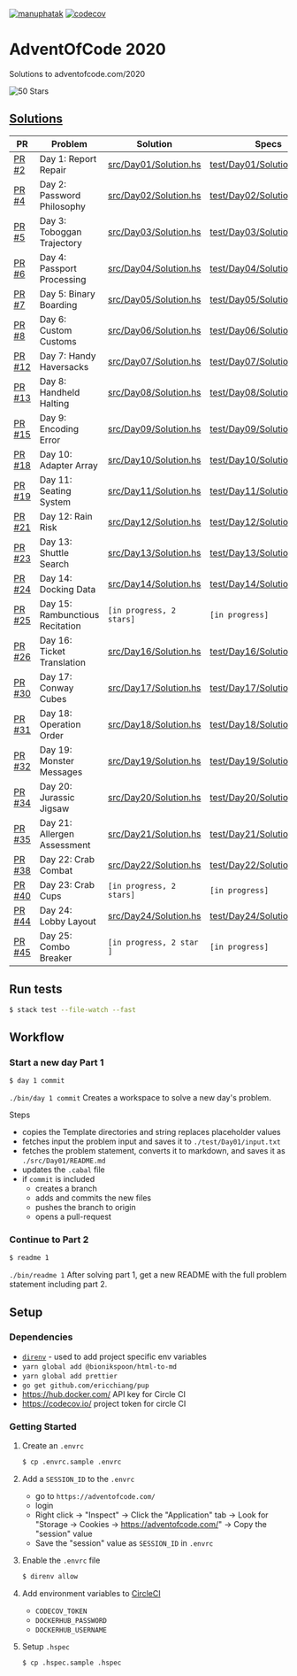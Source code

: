 [![manuphatak](https://circleci.com/gh/manuphatak/HaskellAdventOfCode2020.svg?style=svg)](https://circleci.com/gh/manuphatak/HaskellAdventOfCode2020)
[![codecov](https://codecov.io/gh/manuphatak/HaskellAdventOfCode2020/branch/main/graph/badge.svg?token=TKOFLWZ1IE)](https://codecov.io/gh/manuphatak/HaskellAdventOfCode2020)

# AdventOfCode 2020

Solutions to adventofcode.com/2020

![50 Stars](https://user-images.githubusercontent.com/5052422/104944161-a801e000-596b-11eb-9b86-f9e8faa6af9e.png)

## [Solutions](https://github.com/manuphatak/HaskellAdventOfCode2020/pulls?q=is%3Apr+label%3Asolution+sort%3Acreated-asc)

| PR                                                                      | Problem                         | Solution                                       | Specs                                                    |
| ----------------------------------------------------------------------- | ------------------------------- | ---------------------------------------------- | -------------------------------------------------------- |
| [PR #2](https://github.com/manuphatak/HaskellAdventOfCode2020/pull/2)   | Day 1: Report Repair            | [src/Day01/Solution.hs](src/Day01/Solution.hs) | [test/Day01/SolutionSpec.hs](test/Day01/SolutionSpec.hs) |
| [PR #4](https://github.com/manuphatak/HaskellAdventOfCode2020/pull/4)   | Day 2: Password Philosophy      | [src/Day02/Solution.hs](src/Day02/Solution.hs) | [test/Day02/SolutionSpec.hs](test/Day02/SolutionSpec.hs) |
| [PR #5](https://github.com/manuphatak/HaskellAdventOfCode2020/pull/5)   | Day 3: Toboggan Trajectory      | [src/Day03/Solution.hs](src/Day03/Solution.hs) | [test/Day03/SolutionSpec.hs](test/Day03/SolutionSpec.hs) |
| [PR #6](https://github.com/manuphatak/HaskellAdventOfCode2020/pull/6)   | Day 4: Passport Processing      | [src/Day04/Solution.hs](src/Day04/Solution.hs) | [test/Day04/SolutionSpec.hs](test/Day04/SolutionSpec.hs) |
| [PR #7](https://github.com/manuphatak/HaskellAdventOfCode2020/pull/7)   | Day 5: Binary Boarding          | [src/Day05/Solution.hs](src/Day05/Solution.hs) | [test/Day05/SolutionSpec.hs](test/Day05/SolutionSpec.hs) |
| [PR #8](https://github.com/manuphatak/HaskellAdventOfCode2020/pull/8)   | Day 6: Custom Customs           | [src/Day06/Solution.hs](src/Day06/Solution.hs) | [test/Day06/SolutionSpec.hs](test/Day06/SolutionSpec.hs) |
| [PR #12](https://github.com/manuphatak/HaskellAdventOfCode2020/pull/12) | Day 7: Handy Haversacks         | [src/Day07/Solution.hs](src/Day07/Solution.hs) | [test/Day07/SolutionSpec.hs](test/Day07/SolutionSpec.hs) |
| [PR #13](https://github.com/manuphatak/HaskellAdventOfCode2020/pull/13) | Day 8: Handheld Halting         | [src/Day08/Solution.hs](src/Day08/Solution.hs) | [test/Day08/SolutionSpec.hs](test/Day08/SolutionSpec.hs) |
| [PR #15](https://github.com/manuphatak/HaskellAdventOfCode2020/pull/15) | Day 9: Encoding Error           | [src/Day09/Solution.hs](src/Day09/Solution.hs) | [test/Day09/SolutionSpec.hs](test/Day09/SolutionSpec.hs) |
| [PR #18](https://github.com/manuphatak/HaskellAdventOfCode2020/pull/18) | Day 10: Adapter Array           | [src/Day10/Solution.hs](src/Day10/Solution.hs) | [test/Day10/SolutionSpec.hs](test/Day10/SolutionSpec.hs) |
| [PR #19](https://github.com/manuphatak/HaskellAdventOfCode2020/pull/19) | Day 11: Seating System          | [src/Day11/Solution.hs](src/Day11/Solution.hs) | [test/Day11/SolutionSpec.hs](test/Day11/SolutionSpec.hs) |
| [PR #21](https://github.com/manuphatak/HaskellAdventOfCode2020/pull/21) | Day 12: Rain Risk               | [src/Day12/Solution.hs](src/Day12/Solution.hs) | [test/Day12/SolutionSpec.hs](test/Day12/SolutionSpec.hs) |
| [PR #23](https://github.com/manuphatak/HaskellAdventOfCode2020/pull/23) | Day 13: Shuttle Search          | [src/Day13/Solution.hs](src/Day13/Solution.hs) | [test/Day13/SolutionSpec.hs](test/Day13/SolutionSpec.hs) |
| [PR #24](https://github.com/manuphatak/HaskellAdventOfCode2020/pull/24) | Day 14: Docking Data            | [src/Day14/Solution.hs](src/Day14/Solution.hs) | [test/Day14/SolutionSpec.hs](test/Day14/SolutionSpec.hs) |
| [PR #25](https://github.com/manuphatak/HaskellAdventOfCode2020/pull/25) | Day 15: Rambunctious Recitation | `[in progress, 2 stars]`                       | `[in progress]`                                          |
| [PR #26](https://github.com/manuphatak/HaskellAdventOfCode2020/pull/26) | Day 16: Ticket Translation      | [src/Day16/Solution.hs](src/Day16/Solution.hs) | [test/Day16/SolutionSpec.hs](test/Day16/SolutionSpec.hs) |
| [PR #30](https://github.com/manuphatak/HaskellAdventOfCode2020/pull/30) | Day 17: Conway Cubes            | [src/Day17/Solution.hs](src/Day17/Solution.hs) | [test/Day17/SolutionSpec.hs](test/Day17/SolutionSpec.hs) |
| [PR #31](https://github.com/manuphatak/HaskellAdventOfCode2020/pull/31) | Day 18: Operation Order         | [src/Day18/Solution.hs](src/Day18/Solution.hs) | [test/Day18/SolutionSpec.hs](test/Day18/SolutionSpec.hs) |
| [PR #32](https://github.com/manuphatak/HaskellAdventOfCode2020/pull/32) | Day 19: Monster Messages        | [src/Day19/Solution.hs](src/Day19/Solution.hs) | [test/Day19/SolutionSpec.hs](test/Day19/SolutionSpec.hs) |
| [PR #34](https://github.com/manuphatak/HaskellAdventOfCode2020/pull/34) | Day 20: Jurassic Jigsaw         | [src/Day20/Solution.hs](src/Day20/Solution.hs) | [test/Day20/SolutionSpec.hs](test/Day20/SolutionSpec.hs) |
| [PR #35](https://github.com/manuphatak/HaskellAdventOfCode2020/pull/35) | Day 21: Allergen Assessment     | [src/Day21/Solution.hs](src/Day21/Solution.hs) | [test/Day21/SolutionSpec.hs](test/Day21/SolutionSpec.hs) |
| [PR #38](https://github.com/manuphatak/HaskellAdventOfCode2020/pull/38) | Day 22: Crab Combat             | [src/Day22/Solution.hs](src/Day22/Solution.hs) | [test/Day22/SolutionSpec.hs](test/Day22/SolutionSpec.hs) |
| [PR #40](https://github.com/manuphatak/HaskellAdventOfCode2020/pull/40) | Day 23: Crab Cups               | `[in progress, 2 stars]`                       | `[in progress]`                                          |
| [PR #44](https://github.com/manuphatak/HaskellAdventOfCode2020/pull/44) | Day 24: Lobby Layout            | [src/Day24/Solution.hs](src/Day24/Solution.hs) | [test/Day24/SolutionSpec.hs](test/Day24/SolutionSpec.hs) |
| [PR #45](https://github.com/manuphatak/HaskellAdventOfCode2020/pull/45) | Day 25: Combo Breaker           | `[in progress, 2 star ]`                       | `[in progress]`                                          |

<!-- | [PR #25](https://github.com/manuphatak/HaskellAdventOfCode2020/pull/25) | Day 15: Rambunctious Recitation | [src/Day15/Solution.hs](src/Day15/Solution.hs) | [test/Day15/SolutionSpec.hs](test/Day15/SolutionSpec.hs) | -->
<!-- | [PR #40](https://github.com/manuphatak/HaskellAdventOfCode2020/pull/40) | Day 23: Crab Cups               | [src/Day23/Solution.hs](src/Day23/Solution.hs) | [test/Day23/SolutionSpec.hs](test/Day23/SolutionSpec.hs) | -->
<!-- | [PR #45](https://github.com/manuphatak/HaskellAdventOfCode2020/pull/45) | Day 25: Combo Breaker           | [src/Day25/Solution.hs](src/Day25/Solution.hs) | [test/Day25/SolutionSpec.hs](test/Day25/SolutionSpec.hs) | -->

## Run tests

```sh
$ stack test --file-watch --fast
```

## Workflow

### Start a new day Part 1

```sh
$ day 1 commit
```

`./bin/day 1 commit` Creates a workspace to solve a new day's problem.

Steps

- copies the Template directories and string replaces placeholder values
- fetches input the problem input and saves it to `./test/Day01/input.txt`
- fetches the problem statement, converts it to markdown, and saves it as
  `./src/Day01/README.md`
- updates the `.cabal` file
- if `commit` is included
  - creates a branch
  - adds and commits the new files
  - pushes the branch to origin
  - opens a pull-request

### Continue to Part 2

```sh
$ readme 1
```

`./bin/readme 1` After solving part 1, get a new README with the full problem
statement including part 2.

## Setup

### Dependencies

- [`direnv`](https://direnv.net/) - used to add project specific env variables
- `yarn global add @bionikspoon/html-to-md`
- `yarn global add prettier`
- `go get github.com/ericchiang/pup`
- https://hub.docker.com/ API key for Circle CI
- https://codecov.io/ project token for circle CI

### Getting Started

1. Create an `.envrc`

   ```sh
   $ cp .envrc.sample .envrc
   ```

1. Add a `SESSION_ID` to the `.envrc`

   - go to `https://adventofcode.com/`
   - login
   - Right click -> "Inspect" -> Click the "Application" tab -> Look for
     "Storage -> Cookies -> https://adventofcode.com/" -> Copy the "session"
     value
   - Save the "session" value as `SESSION_ID` in `.envrc`

1. Enable the `.envrc` file

   ```sh
   $ direnv allow
   ```

1. Add environment variables to [CircleCI](https://app.circleci.com/)

   - `CODECOV_TOKEN`
   - `DOCKERHUB_PASSWORD`
   - `DOCKERHUB_USERNAME`

1. Setup `.hspec`

   ```sh
   $ cp .hspec.sample .hspec
   ```
